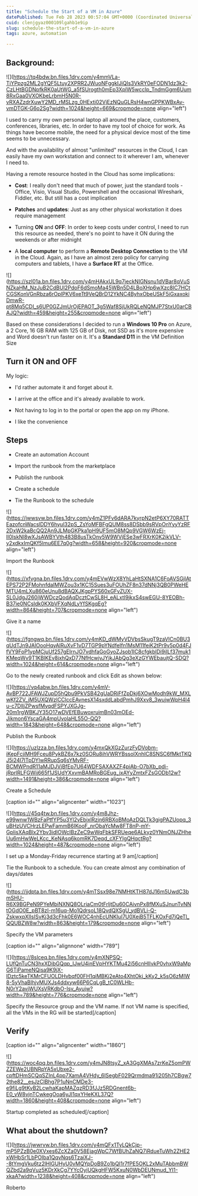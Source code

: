 ```yaml
---
title: "Schedule the Start of a VM in Azure"
datePublished: Tue Feb 28 2023 00:57:04 GMT+0000 (Coordinated Universal Time)
cuid: clenjgyaz000109lgahb1e9ip
slug: schedule-the-start-of-a-vm-in-azure
tags: azure, automation

---
```


## Background:

![](https://tq4bdw.bn.files.1drv.com/y4mmVLa-TiYPpzg2ML2gYQF5Ltuy2XPRR2JWuoNFggkIJiQIs3VkRY0eFODN1dz3k2-CzLHtBGDNpfkRK0aUtWG_a5fSUrogth0mEp3XplW5wccIp_TndmGgm6Uum8RxGaa0VXOKbeLrbmH5N0R-vRXAZzdrXuwY2MD_rMSLzg_0HExti02VjEzNQuGLRsH4wnGPPKWBxAv-vmDTGK-G6o2Sg?width=1024&height=669&cropmode=none align="left")

I used to carry my own personal laptop all around the place, customers, conferences, libraries, etc. In order to have my tool of choice for work. As things have become mobile, the need for a physical device most of the time seems to be unnecessary.

And with the availability of almost "unlimited" resources in the Cloud, I can easily have my own workstation and connect to it wherever I am, whenever I need to.

Having a remote resource hosted in the Cloud has some implications:

* **Cost**: I really don't need that much of power, just the standard tools - Office, Visio, Visual Studio, Powershell and the occasional Wireshark, Fiddler, etc. But still has a cost implication
    
* **Patches** and **updates**: Just as any other physical workstation it does require management
    
* Turning **ON** and **OFF**: In order to keep costs under control, I need to run this resource as needed, there's no point to have it ON during the weekends or after midnight
    
* A **local computer** to perform a **Remote Desktop Connection** to the VM in the Cloud. Again, as I have an almost zero policy for carrying computers and tablets, I have a **Surface RT** at the Office.
    

![](https://szl01a.bn.files.1drv.com/y4mHAkxUL9q7jeckNIGNsnu1dVBar8qVuSNZkaHM_NzJuB2CdBUl2PdoF6dSmoMa45WBn5D4LBoXHp6wXzc8IC7HCtCGSKonVGnRbza6rOplPKV6xeTt9VeQBrD12YkNC4ByhxObeUSkF5iGxaxokiDmwR-pt8Mq5CDI_s6UP0GZJmUrOjEPAOT_3g5Waf8SjUkRQLeNQMJP7StxU0arCBAJQ?width=459&height=255&cropmode=none align="left")

Based on these considerations I decided to run a **Windows 10 Pro** on Azure, a 2 Core, 16 GB RAM with 125 GB of Disk, not SSD as it's more expensive and Word doesn't run faster on it. It's a **Standard D11** in the VM Definition Size

## Turn it ON and OFF

My logic:

* I'd rather automate it and forget about it.
    
* I arrive at the office and it's already available to work.
    
* Not having to log in to the portal or open the app on my iPhone.
    
* I like the convenience
    

## Steps

* Create an automation Account
    
* Import the runbook from the marketplace
    
* Publish the runbook
    
* Create a schedule
    
* Tie the Runbook to the schedule
    

![](https://jwwsvw.bn.files.1drv.com/y4mZ1PFv6dARA7kyrpN2etP6XY70RATTEazofcnWacslDDY6hyul32pS_ZsYoMFBFgQUM8ss8DSbb9sRVpOnYyyYzRF2DxW2kaBcQQ2An9JLMpGKPka1pH9UF5mO8MQp9VGW6WzEj-lI0IskNl8wXJsAWBYVth483B8usTkOnv5W9WVjESe3wFRXrK0K2ikVLV-y2xdkxImQKf5lmu6EE7q0g?width=658&height=920&cropmode=none align="left")

Import the Runbook

![](https://xfvgna.bn.files.1drv.com/y4mEVwWzX8YhLaHtSXNA1C6FoAVSGjlAtEPS72P2FMohnfdaIMWZou3x1KC15Sues3uFOUhZF8n37dNNj3QB0PWeHEMTU4mLXu860eUnu8dBAQXJKgpPYS60xGFvZUX-SL0JdgJ260jWWDczQodAqDcztCwSL8H_eALxtI9jkxS4swEGU-8YEOBh-B37ie0NCsIdk0KXbVFXqNdLyYfSKgqEg?width=864&height=707&cropmode=none align="left")

Give it a name

![](https://fgngwq.bn.files.1drv.com/y4mKD_dWMyVDVbsSkugT9zaVICn0BU3qUdTJn9JAlOooHqyAlRuXvF1vD7TGP9pYNdfeIfn1MsM11feiK2tPr9v5p0d4FJfVY9FoP1ypMCjuUf257gEIrnJO7vdhfaGoGyoZJsob1IC8cfgkblDi9iILf37muk1KMeqWv9T1KBlKEv8jxhQxD77NfHcwjvJYjkJAbQg3eXzGYWEbaujtQ-SDQ?width=1024&height=614&cropmode=none align="left")

Go to the newly created runbook and click Edit as shown below:

![](https://vq4abw.bn.files.1drv.com/y4mV-AvBP722JFAWJZupD5hQbu9PkVSB42gUaDRiFfZpDkj6XOwModh9kW_MXLwKf2ZV_jM5UXQWzlCClccEAvnesX14sxddLabdPmhJ9Xxv8_3wujwWpH4I4u-c7DlIjZPwsfMyqdFSPYJXGJg-20m1rgWBKJY35O17wDVEfEBuwoxruimBn03mOEd-Jikmon6YscaGA4mpUvolaHL55O-QQ?width=1843&height=648&cropmode=none align="left")

Publish the Runbook

![](https://uzlzza.bn.files.1drv.com/y4mxQkXGzZurzFyDVobm-iKepFcjiMH9Fceu8PykBZ6x7kz0SORu8ihVWRYBssolXnhlC8SNSC6fMktTKQJ5i24l7ITpDYlwRRupSq6sYMvRF-BCMWPndR11aMJDJVjBfEp7U64WDFSAXAXZF4piAb-O7bXb_pdi-jRprlRLFGWij665f1JSUdYXxvmBAMRoBGEug_jxAYyZmtxFZsGODb12w?width=1491&height=386&cropmode=none align="left")

Create a Schedule

\[caption id="" align="aligncenter" width="1023"\]

![](https://45q4tw.bn.files.1drv.com/y4m8Jhz-e99wnw1WBzFaPtfYP5u3Yl2vEbixlRzjn6RBXoBMoAzDQLTk3gigPAZUopq_3uBHzUVCHrzLEPwFammB6IKooF_nrObaYcMw8FT8nP-mY-GplisXAqBlx2Ybv3idIOWcIBzZeC9wWqFbkSFRUeqe6ALkyz0YNmONJZHheUu6mHwWeLKcc_KeNAsq6komRK7Deqd_cXFYIgQHqctRg?width=1024&height=487&cropmode=none align="left")

I set up a Monday-Friday recurrence starting at 9 am\[/caption\]

Tie the Runbook to a schedule. You can create almost any combination of days/dates

![](https://jjdpta.bn.files.1drv.com/y4mTSsx98e7NMHtKTH87dJ16m5UwdC3bmSHU-R6X9BGPeN9PYeMbiNXNQ8OLriaCm0tFrljtDu60CAivnPx8fMXuSJnunTvNNtOGdO0E_pBT8zI-m16uq-Mo1QdrsoL18QvdQXSgU_ydBVLi-Q-ZskwxpXlIsISvKj3d3cFhk0E6WOC4nhEcUNKIuI7U0XejB5TFLKOxFd7jQeTl_QQUBZW8w?width=863&height=179&cropmode=none align="left")

Specify the VM parameters

\[caption id="" align="alignnone" width="789"\]

![](https://8slceq.bn.files.1drv.com/y4mXNPSQ-LUfQnTuCN3hxXDibGQqp_IJwU4inEVpHYKTMu42i56cnHIIvkP0vhxW9aMpG6TiPameNQisa9K9jX-lDztc5keTKMrCFUOLDHvbqf00FH1qiMBKj2eAto4XhtOkj_kKy2_k5sO6zMIW8-5yVhaBIhjvMUXJs4ddxyw66P6CqLgB_tC0WLHb-N0rY2avjWUXsVRKdbO-Isv_Ayujw?width=789&height=776&cropmode=none align="left")

Specify the Resource group and the VM name. If not VM name is specified, all the VMs in the RG will be started\[/caption\]

## Verify

\[caption id="" align="aligncenter" width="1860"\]

![](https://woc4pq.bn.files.1drv.com/y4mJN8tsyZ_xA3GgXMAs7zrKeZ5omPWZZEWe2UBNRpYA5xUbxe2-cpftDHmSCQqSZInL4pp7XamA4VHdy_6lSegbF029Qrmdma91i205h7CBgw72the82__esJzClBhg7P1uNnCMDe3-e9fiLg9tKvB2LcwhaKapMAZqzRD3fJJz5RDGnent6b-E0_yW8vjnTCwkegOoa6yJI1qxYHeKXL37Q?width=1860&height=408&cropmode=none align="left")

Startup completed as scheduled\[/caption\]

## What about the shutdown?

![](https://jwwrvw.bn.files.1drv.com/y4mQFx1TyLQkCjp-mP5PZzB0e0XVxes6ZcXZa0V58EjagWpC7WfBUhZaNQ7iRdueTuWh2ZHE2xWHbSr1LbPOIba1QqvNqs6TzaiXJ--8tYmgVku6tz2lHlGUHyU0vMQYpDoB9Zo1bQI1r7fPE5OKL2xMuTAbbmBWQZbd2a9qVuz5KDrXkCg7YYcOyjUQkgHFW5KxuN0WbDEUNmud_YI1-xkaA?width=1238&height=408&cropmode=none align="left")

Roberto